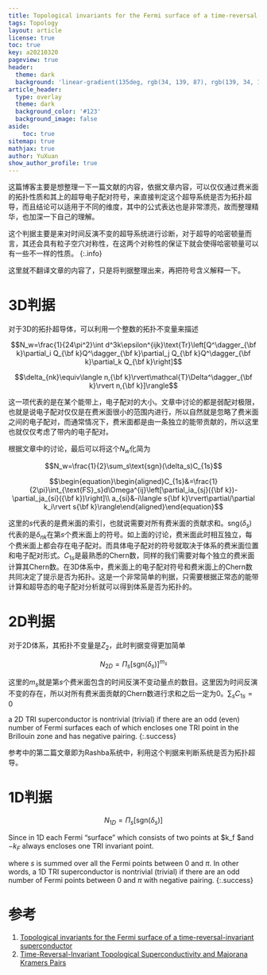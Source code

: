 ```yaml
---
title: Topological invariants for the Fermi surface of a time-reversal-invariant superconductor
tags: Topology 
layout: article
license: true
toc: true
key: a20210320
pageview: true
header:
  theme: dark
  background: 'linear-gradient(135deg, rgb(34, 139, 87), rgb(139, 34, 139))'
article_header:
  type: overlay
  theme: dark
  background_color: '#123'
  background_image: false
aside:
    toc: true
sitemap: true
mathjax: true
author: YuXuan
show_author_profile: true
---
```

这篇博客主要是想整理一下一篇文献的内容，依据文章内容，可以仅仅通过费米面的拓扑性质和其上的超导电子配对符号，来直接判定这个超导系统是否为拓扑超导，而且结论可以适用于不同的维度，其中的公式表达也是非常漂亮，故而整理精华，也加深一下自己的理解。
<!--more-->
这个判据主要是来对时间反演不变的超导系统进行诊断，对于超导的哈密顿量而言，其还会具有粒子空穴对称性，在这两个对称性的保证下就会使得哈密顿量可以有一些不一样的性质。
{:.info}

这里就不翻译文章的内容了，只是将判据整理出来，再把符号含义解释一下。
# 3D判据
对于3D的拓扑超导体，可以利用一个整数的拓扑不变量来描述

$$N_w=\frac{1}{24\pi^2}\int d^3k\epsilon^{ijk}\text{Tr}\left[Q^\dagger_{\bf k}\partial_i Q_{\bf k}Q^\dagger_{\bf k}\partial_j Q_{\bf k}Q^\dagger_{\bf k}\partial_k Q_{\bf k}\right]$$

$$\delta_{nk}\equiv\langle n,{\bf k}\rvert\mathcal{T}\Delta^\dagger_{\bf k}\rvert n,{\bf k}]\rangle$$

这一项代表的是在某个能带上，电子配对的大小。文章中讨论的都是弱配对极限，也就是说电子配对仅仅是在费米面很小的范围内进行，所以自然就是忽略了费米面之间的电子配对，而通常情况下，费米面都是由一条独立的能带贡献的，所以这里也就仅仅考虑了带内的电子配对。

根据文章中的讨论，最后可以将这个$N_w$化简为

$$N_w=\frac{1}{2}\sum_s\text{sgn}(\delta_s)C_{1s}$$

$$\begin{equation}\begin{aligned}C_{1s}&=\frac{1}{2\pi}\int_{\text{FS}_s}d\Omega^{ij}\left[\partial_ia_{sj}({\bf k})-\partial_ja_{si}({\bf k})\right]\\
a_{si}&-i\langle s{\bf k}\rvert\partial/\partial k_i\rvert s{\bf k}\rangle\end{aligned}\end{equation}$$

这里的$s$代表的是费米面的索引，也就说需要对所有费米面的贡献求和。$\text{sng}(\delta_s$)代表的是$\delta_{nk}$在第$s$个费米面上的符号。如上面的讨论，费米面此时相互独立，每个费米面上都会存在电子配对。而具体电子配对的符号就取决于体系的费米面位置和电子配对形式。$C_{1s}$是最熟悉的Chern数，同样的我们需要对每个独立的费米面计算其Chern数。在3D体系中，费米面上的电子配对符号和费米面上的Chern数共同决定了提示是否为拓扑。这是一个非常简单的判据，只需要根据正常态的能带计算和超导态的电子配对分析就可以得到体系是否为拓扑的。
# 2D判据
对于2D体系，其拓扑不变量是$Z_2$，此时判据变得更加简单

$$N_{2D}=\Pi_s\left[\text{sgn}(\delta_s)\right]^{m_s}$$

这里的$m_s$就是第$s$个费米面包含的时间反演不变动量点的数目。这里因为时间反演不变的存在，所以对所有费米面贡献的Chern数进行求和之后一定为0。$\sum_sC_{1s}=0$

a 2D TRI superconductor is nontrivial (trivial) if there are an odd (even) number of Fermi surfaces each of which encloses one TRI point in the Brillouin zone and has negative pairing.
{:.success}

参考中的第二篇文章即为Rashba系统中，利用这个判据来判断系统是否为拓扑超导。
# 1D判据

$$N_{1D}=\Pi_s\left[\text{sgn}(\delta_s)\right]$$

Since in 1D each Fermi “surface”  which consists of two points at $k_f $and $−k_F$ always encloses one TRI invariant point. 

where $s$ is summed over all the Fermi points between 0 and $\pi$. In other words, a 1D TRI superconductor is nontrivial (trivial) if there are an odd number of Fermi points between 0 and $\pi$ with negative pairing.
{:.success}




# 参考
1. [Topological invariants for the Fermi surface of a time-reversal-invariant superconductor](https://journals.aps.org/prb/abstract/10.1103/PhysRevB.81.134508)
2. [Time-Reversal-Invariant Topological Superconductivity and Majorana Kramers Pairs](https://journals.aps.org/prl/abstract/10.1103/PhysRevLett.111.056402)
